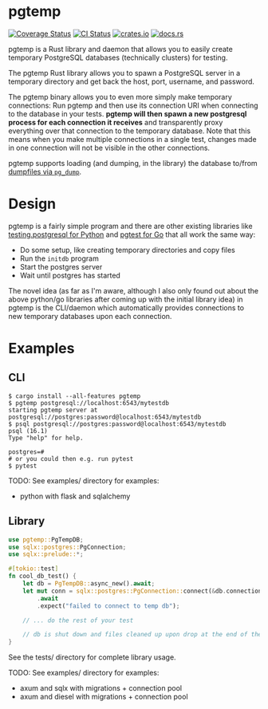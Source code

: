# pgtemp

[![Coverage Status](https://coveralls.io/repos/github/boustrophedon/pgtemp/badge.svg?branch=master)](https://coveralls.io/github/boustrophedon/pgtemp?branch=master) [![CI Status](https://github.com/boustrophedon/pgtemp/actions/workflows/build-test.yaml/badge.svg)](https://github.com/boustrophedon/pgtemp/actions/workflows/build-test.yaml) [![crates.io](https://img.shields.io/crates/v/pgtemp)](https://crates.io/crates/pgtemp) [![docs.rs](https://img.shields.io/docsrs/pgtemp)](https://docs.rs/pgtemp/latest/pgtemp/)

pgtemp is a Rust library and daemon that allows you to easily create temporary PostgreSQL databases (technically clusters) for testing.

The pgtemp Rust library allows you to spawn a PostgreSQL server in a temporary directory and get back the host, port, username, and password.

The pgtemp binary allows you to even more simply make temporary connections: Run pgtemp and then use its connection URI when connecting to the database in your tests. **pgtemp will then spawn a new postgresql process for each connection it receives** and transparently proxy everything over that connection to the temporary database. Note that this means when you make multiple connections in a single test, changes made in one connection will not be visible in the other connections.

pgtemp supports loading (and dumping, in the library) the database to/from [dumpfiles via `pg_dump`](https://www.postgresql.org/docs/current/backup-dump.html).

# Design

pgtemp is a fairly simple program and there are other existing libraries like [testing.postgresql for Python](https://github.com/tk0miya/testing.postgresql) and [pgtest for Go](https://github.com/rubenv/pgtest) that all work the same way:

- Do some setup, like creating temporary directories and copy files
- Run the `initdb` program
- Start the postgres server
- Wait until postgres has started

The novel idea (as far as I'm aware, although I also only found out about the above python/go libraries after coming up with the initial library idea) in pgtemp is the CLI/daemon which automatically provides connections to new temporary databases upon each connection.

# Examples

## CLI
```
$ cargo install --all-features pgtemp
$ pgtemp postgresql://localhost:6543/mytestdb
starting pgtemp server at postgresql://postgres:password@localhost:6543/mytestdb
$ psql postgresql://postgres:password@localhost:6543/mytestdb
psql (16.1)
Type "help" for help.

postgres=#
# or you could then e.g. run pytest
$ pytest
```

TODO: See examples/ directory for examples:
- python with flask and sqlalchemy

## Library

```rust
use pgtemp::PgTempDB;
use sqlx::postgres::PgConnection;
use sqlx::prelude::*;

#[tokio::test]
fn cool_db_test() {
    let db = PgTempDB::async_new().await;
    let mut conn = sqlx::postgres::PgConnection::connect(&db.connection_uri())
        .await
        .expect("failed to connect to temp db");

    // ... do the rest of your test

    // db is shut down and files cleaned up upon drop at the end of the test
}
```

See the tests/ directory for complete library usage.

TODO: See examples/ directory for examples:
- axum and sqlx with migrations + connection pool
- axum and diesel with migrations + connection pool
